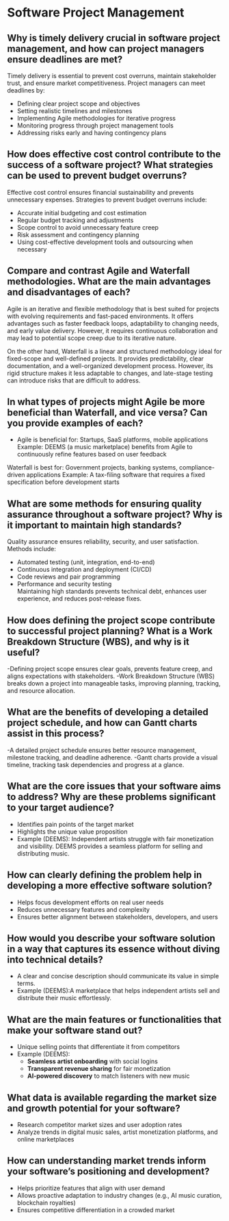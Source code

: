 # Software Project Management

## Why is timely delivery crucial in software project management, and how can project managers ensure deadlines are met?
Timely delivery is essential to prevent cost overruns, maintain stakeholder trust, and ensure market competitiveness. Project managers can meet deadlines by:  
- Defining clear project scope and objectives  
- Setting realistic timelines and milestones  
- Implementing Agile methodologies for iterative progress  
- Monitoring progress through project management tools  
- Addressing risks early and having contingency plans  

## How does effective cost control contribute to the success of a software project? What strategies can be used to prevent budget overruns?
Effective cost control ensures financial sustainability and prevents unnecessary expenses. Strategies to prevent budget overruns include:  
- Accurate initial budgeting and cost estimation  
- Regular budget tracking and adjustments  
- Scope control to avoid unnecessary feature creep  
- Risk assessment and contingency planning  
- Using cost-effective development tools and outsourcing when necessary  

## Compare and contrast Agile and Waterfall methodologies. What are the main advantages and disadvantages of each?
Agile is an iterative and flexible methodology that is best suited for projects with evolving requirements and fast-paced environments. It offers advantages such as faster feedback loops, adaptability to changing needs, and early value delivery. However, it requires continuous collaboration and may lead to potential scope creep due to its iterative nature.

On the other hand, Waterfall is a linear and structured methodology ideal for fixed-scope and well-defined projects. It provides predictability, clear documentation, and a well-organized development process. However, its rigid structure makes it less adaptable to changes, and late-stage testing can introduce risks that are difficult to address.

## In what types of projects might Agile be more beneficial than Waterfall, and vice versa? Can you provide examples of each?
- Agile is beneficial for:
Startups, SaaS platforms, mobile applications
Example: DEEMS (a music marketplace) benefits from Agile to continuously refine features based on user feedback

Waterfall is best for:
Government projects, banking systems, compliance-driven applications
Example: A tax-filing software that requires a fixed specification before development starts

## What are some methods for ensuring quality assurance throughout a software project? Why is it important to maintain high standards?
Quality assurance ensures reliability, security, and user satisfaction. Methods include:  
- Automated testing (unit, integration, end-to-end)  
- Continuous integration and deployment (CI/CD)  
- Code reviews and pair programming  
- Performance and security testing  
Maintaining high standards prevents technical debt, enhances user experience, and reduces post-release fixes.  

## How does defining the project scope contribute to successful project planning? What is a Work Breakdown Structure (WBS), and why is it useful?
-Defining project scope ensures clear goals, prevents feature creep, and aligns expectations with stakeholders.
-Work Breakdown Structure (WBS) breaks down a project into manageable tasks, improving planning, tracking, and resource allocation.

## What are the benefits of developing a detailed project schedule, and how can Gantt charts assist in this process?
-A detailed project schedule ensures better resource management, milestone tracking, and deadline adherence.
-Gantt charts provide a visual timeline, tracking task dependencies and progress at a glance.

## What are the core issues that your software aims to address? Why are these problems significant to your target audience?
- Identifies pain points of the target market  
- Highlights the unique value proposition  
- Example (DEEMS): Independent artists struggle with fair monetization and visibility. DEEMS provides a seamless platform for selling and distributing music.  

## How can clearly defining the problem help in developing a more effective software solution?
- Helps focus development efforts on real user needs  
- Reduces unnecessary features and complexity  
- Ensures better alignment between stakeholders, developers, and users  

## How would you describe your software solution in a way that captures its essence without diving into technical details?
- A clear and concise description should communicate its value in simple terms.  
- Example (DEEMS):A marketplace that helps independent artists sell and distribute their music effortlessly.  

## What are the main features or functionalities that make your software stand out?
- Unique selling points that differentiate it from competitors  
- Example (DEEMS):  
  - **Seamless artist onboarding** with social logins  
  - **Transparent revenue sharing** for fair monetization  
  - **AI-powered discovery** to match listeners with new music  

## What data is available regarding the market size and growth potential for your software?
- Research competitor market sizes and user adoption rates  
- Analyze trends in digital music sales, artist monetization platforms, and online marketplaces  

## How can understanding market trends inform your software’s positioning and development?
- Helps prioritize features that align with user demand  
- Allows proactive adaptation to industry changes (e.g., AI music curation, blockchain royalties)  
- Ensures competitive differentiation in a crowded market  

